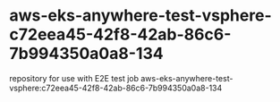 # aws-eks-anywhere-test-vsphere-c72eea45-42f8-42ab-86c6-7b994350a0a8-134
repository for use with E2E test job aws-eks-anywhere-test-vsphere:c72eea45-42f8-42ab-86c6-7b994350a0a8-134
